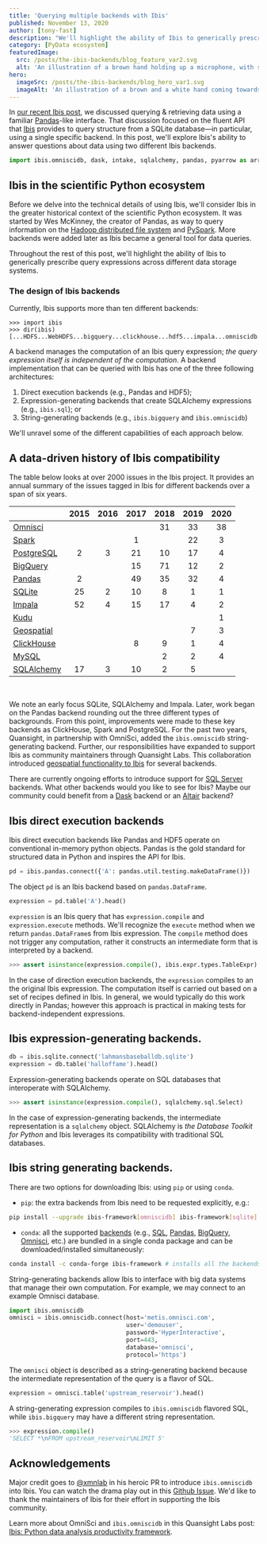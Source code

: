 ```yaml
---
title: 'Querying multiple backends with Ibis'
published: November 13, 2020
author: [tony-fast]
description: "We'll highlight the ability of Ibis to generically prescribe query expressions across different data storage systems."
category: [PyData ecosystem]
featuredImage:
  src: /posts/the-ibis-backends/blog_feature_var2.svg
  alt: 'An illustration of a brown hand holding up a microphone, with some graphical elements highlighting the top of the microphone.'
hero:
  imageSrc: /posts/the-ibis-backends/blog_hero_var1.svg
  imageAlt: 'An illustration of a brown and a white hand coming towards each other to pass a business card with the logo of Quansight Labs.'
---
```



In [our recent Ibis post], we discussed querying & retrieving data using a familiar [Pandas]-like interface.
That discussion focused on the fluent API that [Ibis] provides to query structure from a SQLite database&mdash;in particular, using a single specific backend.
In this post, we'll explore Ibis's ability to answer questions about data using two different Ibis backends.

```python
import ibis.omniscidb, dask, intake, sqlalchemy, pandas, pyarrow as arrow, altair, h5py as hdf5
```

## Ibis in the scientific Python ecosystem

Before we delve into the technical details of using Ibis, we'll consider Ibis in the greater historical context of the scientific Python ecosystem. It was started by Wes McKinney, the creator of Pandas, as way to query information on
the [Hadoop distributed file system][HDFS] and [PySpark]. More backends were added later as Ibis became a general tool for data queries.

Throughout the rest of this post, we'll highlight the ability of Ibis to generically prescribe
query expressions across different data storage systems.

### The design of Ibis backends

Currently, Ibis supports more than ten different backends:

```
>>> import ibis
>>> dir(ibis)
[...HDFS...WebHDFS...bigquery...clickhouse...hdf5...impala...omniscidb...pandas...pyspark...spark...sql...sqlite...]
```

A backend manages the computation of an Ibis query expression; _the query expression itself is independent of the computation_.
A backend implementation that can be queried with Ibis has one of the three following architectures:

1. Direct execution backends (e.g., Pandas and HDF5);
2. Expression-generating backends that create SQLAlchemy expressions (e.g., `ibis.sql`); or
3. String-generating backends (e.g., `ibis.bigquery` and `ibis.omniscidb`)

We'll unravel some of the different capabilities of each approach below.

## A data-driven history of Ibis compatibility

The table below looks at over 2000 issues in the Ibis project.
It provides an annual summary of the issues tagged in Ibis
for different backends over a span of six years.

|              | 2015 | 2016 | 2017 | 2018 | 2019 | 2020 |
| :----------- | :--: | :--: | :--: | :--: | :--: | :--: |
| [Omnisci]    |      |      |      |  31  |  33  |  38  |
| [Spark]      |      |      |  1   |      |  22  |  3   |
| [PostgreSQL] |  2   |  3   |  21  |  10  |  17  |  4   |
| [BigQuery]   |      |      |  15  |  71  |  12  |  2   |
| [Pandas]     |  2   |      |  49  |  35  |  32  |  4   |
| [SQLite]     |  25  |  2   |  10  |  8   |  1   |  1   |
| [Impala]     |  52  |  4   |  15  |  17  |  4   |  2   |
| [Kudu]       |      |      |      |      |      |  1   |
| [Geospatial] |      |      |      |      |  7   |  3   |
| [ClickHouse] |      |      |  8   |  9   |  1   |  4   |
| [MySQL]      |      |      |      |  2   |  2   |  4   |
| [SQLAlchemy] |  17  |  3   |  10  |  2   |  5   |      |

<br />

We note an early focus SQLite, SQLAlchemy and Impala.
Later, work began on the Pandas backend rounding out the three different types of backgrounds.
From this point, improvements were made to these key backends as ClickHouse, Spark and PostgreSQL.
For the past two years, Quansight, in partnership with OmniSci, added the `ibis.omniscidb`
string-generating backend. Further, our responsibilities have expanded
to support Ibis as community maintainers through Quansight Labs.
This collaboration introduced [geospatial functionality to Ibis][Geospatial] for several backends.

There are currently ongoing efforts to introduce support for [SQL Server][sql-server] backends.
What other backends would you like to see for Ibis?  Maybe our community could benefit from a [Dask]
backend or an [Altair] backend?

## Ibis direct execution backends

Ibis direct execution backends like Pandas and HDF5 operate on conventional in-memory python objects.
Pandas is the gold standard for structured data in Python and inspires the API for Ibis.

```python
pd = ibis.pandas.connect({'A': pandas.util.testing.makeDataFrame()})
```
The object `pd` is an Ibis backend based on `pandas.DataFrame`.

```python
expression = pd.table('A').head()
```

`expression` is an Ibis query that has `expression.compile` and `expression.execute` methods.
We'll recognize the `execute` method when we return `pandas.DataFrame`s from Ibis expression.
The `compile` method does not trigger any computation, rather it constructs an intermediate form
that is interpreted by a backend.

```python
>>> assert isinstance(expression.compile(), ibis.expr.types.TableExpr)
```

In the case of direction execution backends, the `expression` compiles to an the original Ibis
expression.  The computation itself is carried out based on a set of recipes defined in Ibis.
In general, we would typically do this work directly in Pandas; however this approach is
practical in making tests for backend-independent expressions.

## Ibis expression-generating backends.

```python
db = ibis.sqlite.connect('lahmansbaseballdb.sqlite')
expression = db.table('halloffame').head()
```

Expression-generating backends operate on SQL databases that interoperate with SQLAlchemy.

```python
>>> assert isinstance(expression.compile(), sqlalchemy.sql.Select)
```

In the case of expression-generating backends, the intermediate representation is a `sqlalchemy` object.
SQLAlchemy is _the Database Toolkit for Python_ and Ibis leverages its compatibility
with traditional SQL databases.

## Ibis string generating backends.

There are two options for downloading Ibis: using `pip` or using `conda`.

- `pip`: the extra backends from Ibis need to be requested explicitly, e.g.:

```bash
pip install --upgrade ibis-framework[omniscidb] ibis-framework[sqlite]
```

- `conda`: all the supported [backends] (e.g., [SQL], [Pandas], [BigQuery], [Omnisci], etc.) are bundled in a single conda package and can be downloaded/installed simultaneously:

```bash
conda install -c conda-forge ibis-framework # installs all the backends!
```

String-generating backends allow Ibis to interface with big data systems that manage
their own computation. For example, we may connect to an example Omnisci database.

```python
import ibis.omniscidb
omnisci = ibis.omniscidb.connect(host='metis.omnisci.com',
                                 user='demouser',
                                 password='HyperInteractive',
                                 port=443,
                                 database='omnisci',
                                 protocol='https')
```

The `omnisci` object is described as a string-generating backend because the intermediate representation of the query is a flavor of SQL.

```python
expression = omnisci.table('upstream_reservoir').head()
```

A string-generating expression compiles to `ibis.omniscidb` flavored SQL, while `ibis.bigquery` may have a different string representation.

```python
>>> expression.compile()
'SELECT *\nFROM upstream_reservoir\nLIMIT 5'
```

## Acknowledgements
Major credit goes to [@xmnlab] in his heroic PR to introduce `ibis.omniscidb` into Ibis. You can watch
the drama play out in this [Github Issue][omnisci-pr]. We'd like to thank the maintainers of Ibis for
their effort in supporting the Ibis community.

Learn more about OmniSci and `ibis.omniscidb` in this Quansight Labs post:
[Ibis: Python data analysis productivity framework][labs-post].

[our recent Ibis post]: https://labs.quansight.org/blog/2020/06/ibis-an-idiomatic-flavor-of-sql-for-python-programmers/
[Ibis]: https://www.ibis-project.org/
[SQL]: https://en.wikipedia.org/wiki/SQL
[Python]: https://en.wikipedia.org/wiki/Python_(programming_language)
[flavor of sql]: https://stackoverflow.com/questions/1326318/difference-between-different-types-of-sql
[design]: https://docs.ibis-project.org/design.html
[SQLite]: https://www.sqlite.org/index.html
[Pandas]: http://pandas.pydata.org/
[Omnisci]: https://www.omnisci.com/
[glue]: https://docs.scipy.org/doc/numpy/user/c-info.python-as-glue.html
[Dask]: https://dask.org/
[flavor of sql]: https://stackoverflow.com/questions/1326318/difference-between-different-types-of-sql
[dag]: https://en.wikipedia.org/wiki/Directed_acyclic_graph
[data]: http://www.seanlahman.com/baseball-archive/statistics/
[database connection]: https://en.wikipedia.org/wiki/Database_connection
[tidy data]: https://vita.had.co.nz/papers/tidy-data.pdf
[openteams]: https://openteams.com/
[contributing]: https://docs.ibis-project.org/contributing.html
[qs]: https://www.quansight.com/
[graphviz]: https://graphviz.org
[materialized view]: https://en.wikipedia.org/wiki/Materialized_view
[Blaze]: https://blaze.pydata.org/
[SQLAlchemy]: https://www.sqlalchemy.org/
[backends]: https://ibis-project.org/docs/backends/index.html
[intake]: https://intake.readthedocs.io/en/latest/
[arrow]: https://arrow.apache.org/docs/python/
[labs-post]: https://labs.quansight.org/blog/2019/07/ibis-python-data-analysis-productivity-framework/
[Geospatial]: http://ibis-project.org/docs/user_guide/geospatial_analysis.html
[geo-tutorial]: https://github.com/ibis-project/ibis/pull/1991
[geo-closed]: https://github.com/ibis-project/ibis/issues?q=label%3Ageospatial+is%3Aclosed
[sql-server]: https://github.com/ibis-project/ibis/pull/1997
[omnisci-pr]: https://github.com/ibis-project/ibis/pull/1419
[test-hdf5]: https://github.com/ibis-project/ibis/blob/master/ibis/file/tests/test_hdf5.py
[@xmnlab]: https://github.com/xmnlab
[HDFS]: https://en.wikipedia.org/wiki/Apache_Hadoop#HDFS
[Spark]: https://spark.apache.org/
[PySpark]: https://pypi.org/project/pyspark/
[PostgreSQL]: https://www.postgresql.org/
[MySQL]: https://www.mysql.com/
[BigQuery]: https://cloud.google.com/bigquery/
[Impala]: https://impala.apache.org/
[ClickHouse]: https://clickhouse.tech/
[Kudu]: https://kudu.apache.org/
[Altair]: https://www.altair.com/
